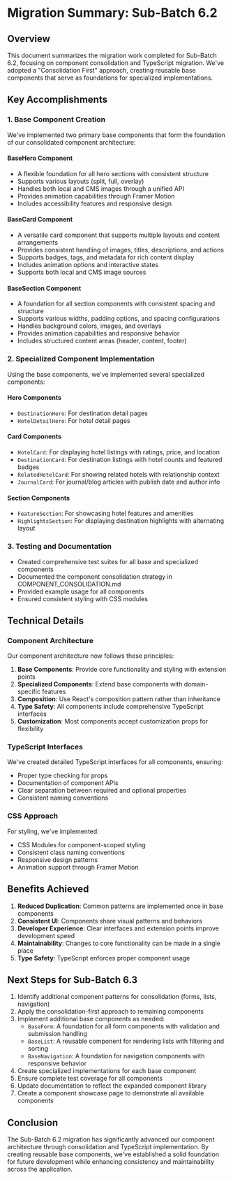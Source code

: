 # Migration Summary: Sub-Batch 6.2

## Overview

This document summarizes the migration work completed for Sub-Batch 6.2, focusing on component consolidation and TypeScript migration. We've adopted a "Consolidation First" approach, creating reusable base components that serve as foundations for specialized implementations.

## Key Accomplishments

### 1. Base Component Creation

We've implemented two primary base components that form the foundation of our consolidated component architecture:

#### BaseHero Component
- A flexible foundation for all hero sections with consistent structure
- Supports various layouts (split, full, overlay)
- Handles both local and CMS images through a unified API
- Provides animation capabilities through Framer Motion
- Includes accessibility features and responsive design

#### BaseCard Component
- A versatile card component that supports multiple layouts and content arrangements
- Provides consistent handling of images, titles, descriptions, and actions
- Supports badges, tags, and metadata for rich content display
- Includes animation options and interactive states
- Supports both local and CMS image sources

#### BaseSection Component
- A foundation for all section components with consistent spacing and structure
- Supports various widths, padding options, and spacing configurations
- Handles background colors, images, and overlays
- Provides animation capabilities and responsive behavior
- Includes structured content areas (header, content, footer)

### 2. Specialized Component Implementation

Using the base components, we've implemented several specialized components:

#### Hero Components
- `DestinationHero`: For destination detail pages
- `HotelDetailHero`: For hotel detail pages

#### Card Components
- `HotelCard`: For displaying hotel listings with ratings, price, and location
- `DestinationCard`: For destination listings with hotel counts and featured badges
- `RelatedHotelCard`: For showing related hotels with relationship context
- `JournalCard`: For journal/blog articles with publish date and author info

#### Section Components
- `FeatureSection`: For showcasing hotel features and amenities
- `HighlightsSection`: For displaying destination highlights with alternating layout

### 3. Testing and Documentation

- Created comprehensive test suites for all base and specialized components
- Documented the component consolidation strategy in COMPONENT_CONSOLIDATION.md
- Provided example usage for all components
- Ensured consistent styling with CSS modules

## Technical Details

### Component Architecture

Our component architecture now follows these principles:

1. **Base Components**: Provide core functionality and styling with extension points
2. **Specialized Components**: Extend base components with domain-specific features
3. **Composition**: Use React's composition pattern rather than inheritance
4. **Type Safety**: All components include comprehensive TypeScript interfaces
5. **Customization**: Most components accept customization props for flexibility

### TypeScript Interfaces

We've created detailed TypeScript interfaces for all components, ensuring:

- Proper type checking for props
- Documentation of component APIs
- Clear separation between required and optional properties
- Consistent naming conventions

### CSS Approach

For styling, we've implemented:

- CSS Modules for component-scoped styling
- Consistent class naming conventions
- Responsive design patterns
- Animation support through Framer Motion

## Benefits Achieved

1. **Reduced Duplication**: Common patterns are implemented once in base components
2. **Consistent UI**: Components share visual patterns and behaviors
3. **Developer Experience**: Clear interfaces and extension points improve development speed
4. **Maintainability**: Changes to core functionality can be made in a single place
5. **Type Safety**: TypeScript enforces proper component usage

## Next Steps for Sub-Batch 6.3

1. Identify additional component patterns for consolidation (forms, lists, navigation)
2. Apply the consolidation-first approach to remaining components
3. Implement additional base components as needed:
   - `BaseForm`: A foundation for all form components with validation and submission handling
   - `BaseList`: A reusable component for rendering lists with filtering and sorting
   - `BaseNavigation`: A foundation for navigation components with responsive behavior
4. Create specialized implementations for each base component
5. Ensure complete test coverage for all components
6. Update documentation to reflect the expanded component library
7. Create a component showcase page to demonstrate all available components

## Conclusion

The Sub-Batch 6.2 migration has significantly advanced our component architecture through consolidation and TypeScript implementation. By creating reusable base components, we've established a solid foundation for future development while enhancing consistency and maintainability across the application.
